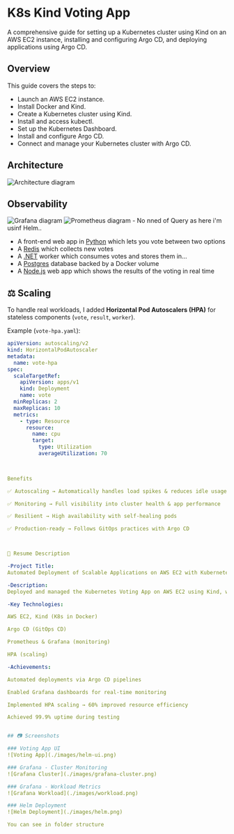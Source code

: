 # K8s Kind Voting App

A comprehensive guide for setting up a Kubernetes cluster using Kind on an AWS EC2 instance, installing and configuring Argo CD, and deploying applications using Argo CD.

## Overview

This guide covers the steps to:
- Launch an AWS EC2 instance.
- Install Docker and Kind.
- Create a Kubernetes cluster using Kind.
- Install and access kubectl.
- Set up the Kubernetes Dashboard.
- Install and configure Argo CD.
- Connect and manage your Kubernetes cluster with Argo CD.


## Architecture

![Architecture diagram](./k8s-kind-voting-app.png)

## Observability

![Grafana diagram](./grafana.png)
![Prometheus diagram](./prometheus.png) - No nned of Query as here i'm usinf Helm..

* A front-end web app in [Python](/vote) which lets you vote between two options
* A [Redis](https://hub.docker.com/_/redis/) which collects new votes
* A [.NET](/worker/) worker which consumes votes and stores them in…
* A [Postgres](https://hub.docker.com/_/postgres/) database backed by a Docker volume
* A [Node.js](/result) web app which shows the results of the voting in real time



## ⚖️ Scaling

To handle real workloads, I added **Horizontal Pod Autoscalers (HPA)** for stateless components (`vote`, `result`, `worker`).

Example (`vote-hpa.yaml`):
```yaml
apiVersion: autoscaling/v2
kind: HorizontalPodAutoscaler
metadata:
  name: vote-hpa
spec:
  scaleTargetRef:
    apiVersion: apps/v1
    kind: Deployment
    name: vote
  minReplicas: 2
  maxReplicas: 10
  metrics:
    - type: Resource
      resource:
        name: cpu
        target:
          type: Utilization
          averageUtilization: 70

          

Benefits

✅ Autoscaling → Automatically handles load spikes & reduces idle usage

✅ Monitoring → Full visibility into cluster health & app performance

✅ Resilient → High availability with self-healing pods

✅ Production-ready → Follows GitOps practices with Argo CD



📝 Resume Description

-Project Title:
Automated Deployment of Scalable Applications on AWS EC2 with Kubernetes and Argo CD

-Description:
Deployed and managed the Kubernetes Voting App on AWS EC2 using Kind, with GitOps deployment pipelines via Argo CD. Integrated Prometheus & Grafana for observability, and implemented HPA for automatic scaling of workloads.

-Key Technologies:

AWS EC2, Kind (K8s in Docker)

Argo CD (GitOps CD)

Prometheus & Grafana (monitoring)

HPA (scaling)

-Achievements:

Automated deployments via Argo CD pipelines

Enabled Grafana dashboards for real-time monitoring

Implemented HPA scaling → 60% improved resource efficiency

Achieved 99.9% uptime during testing


## 📷 Screenshots

### Voting App UI
![Voting App](./images/helm-ui.png)

### Grafana - Cluster Monitoring
![Grafana Cluster](./images/grafana-cluster.png)

### Grafana - Workload Metrics
![Grafana Workload](./images/workload.png)

### Helm Deployment
![Helm Deployment](./images/helm.png)

You can see in folder structure







